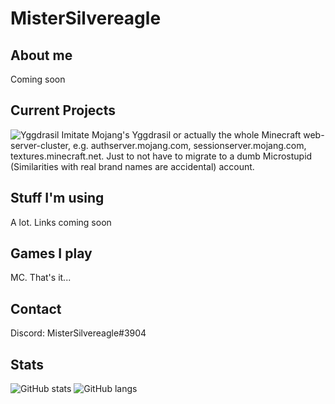 # MisterSilvereagle
## About me
Coming soon
## Current Projects
![Yggdrasil](https://github.com/MisterSilvereagle/Yggdrasil)
Imitate Mojang's Yggdrasil or actually the whole Minecraft web-server-cluster, e.g. authserver.mojang.com, sessionserver.mojang.com, textures.minecraft.net.
Just to not have to migrate to a dumb Microstupid (Similarities with real brand names are accidental) account.
## Stuff I'm using
A lot. Links coming soon
## Games I play
MC. That's it...
## Contact
Discord: MisterSilvereagle#3904
## Stats
![GitHub stats](https://github-readme-stats.vercel.app/api/top-langs/?username=mistersilvereagle&langs_count=8&show_icons=true&theme=radical)
![GitHub langs](https://github-readme-stats.vercel.app/api?username=mistersilvereagle&show_icons=true&theme=radical)
